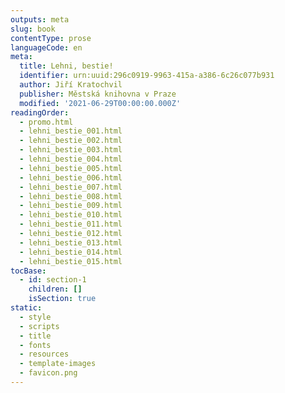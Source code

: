 ```yaml
---
outputs: meta
slug: book
contentType: prose
languageCode: en
meta:
  title: Lehni, bestie!
  identifier: urn:uuid:296c0919-9963-415a-a386-6c26c077b931
  author: Jiří Kratochvil
  publisher: Městská knihovna v Praze
  modified: '2021-06-29T00:00:00.000Z'
readingOrder:
  - promo.html
  - lehni_bestie_001.html
  - lehni_bestie_002.html
  - lehni_bestie_003.html
  - lehni_bestie_004.html
  - lehni_bestie_005.html
  - lehni_bestie_006.html
  - lehni_bestie_007.html
  - lehni_bestie_008.html
  - lehni_bestie_009.html
  - lehni_bestie_010.html
  - lehni_bestie_011.html
  - lehni_bestie_012.html
  - lehni_bestie_013.html
  - lehni_bestie_014.html
  - lehni_bestie_015.html
tocBase:
  - id: section-1
    children: []
    isSection: true
static:
  - style
  - scripts
  - title
  - fonts
  - resources
  - template-images
  - favicon.png
---
```

